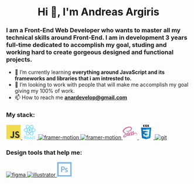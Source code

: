 <h1 align="center">Hi 👋, I'm Andreas Argiris</h1>
<h3 align="left">I am a Front-End Web Developer who wants to master all my technical skills around Front-End. I am in development 3 years full-time dedicated to accomplish my goal, studing  and working hard to create gorgeous designed and functional projects. </h3>

- 🌱 I’m currently learning **everything around JavaScript and its frameworks and libraries that i am intrested to.**
- 🤝 I’m looking to work with people that will make me accomplish my goal giving my 100% of work.
- 📫 How to reach me **anardevelop@gmail.com**


<h3 align="left">My stack:</h3>


<p align="left">
<a href="https://developer.mozilla.org/en-US/docs/Web/JavaScript" target="_blank" rel="noreferrer">
<img src="https://raw.githubusercontent.com/devicons/devicon/master/icons/javascript/javascript-original.svg" alt="javascript" width="40" height="40"/> </a>
<a href="https://reactjs.org/" target="_blank" rel="noreferrer">
<img src="https://raw.githubusercontent.com/devicons/devicon/master/icons/react/react-original-wordmark.svg" alt="react" width="40" height="40"/> </a>
 <a href="/https://www.framer.com/motion/" target="_blank" rel="noreferrer">
<img src="https://pagepro.co/blog/wp-content/webp-express/webp-images/uploads/2020/03/framer-motion-300x290.png.webp" alt="framer-motion" width="40" height="40"/> </a>
  <a href="https://greensock.com/" target="_blank" rel="noreferrer">
<img src="https://greensock.com/uploads/monthly_2020_03/tweenmax.png.cf27916e926fbb328ff214f66b4c8429.png" alt="framer-motion" width="40" height="40"/> </a>
<a href="https://sass-lang.com" target="_blank" rel="noreferrer"> <img src="https://raw.githubusercontent.com/devicons/devicon/master/icons/sass/sass-original.svg" alt="sass" width="40" height="40"/> </a>
<a href="https://www.w3schools.com/css/" target="_blank" rel="noreferrer">
<img src="https://raw.githubusercontent.com/devicons/devicon/master/icons/css3/css3-original-wordmark.svg" alt="css3" width="40" height="40"/> </a>
<a href="https://git-scm.com/" target="_blank" rel="noreferrer">
<img src="https://www.vectorlogo.zone/logos/git-scm/git-scm-icon.svg" alt="git" width="40" height="40"/> </a>
</p>
 
<h3 align="left">Design tools that help me:</h3>
<p align="left">
<a href="https://www.figma.com/" target="_blank" rel="noreferrer"> <img src="https://www.vectorlogo.zone/logos/figma/figma-icon.svg" alt="figma" width="40" height="40"/> </a>
<a href="https://www.adobe.com/in/products/illustrator.html" target="_blank" rel="noreferrer">
<img src="https://www.vectorlogo.zone/logos/adobe_illustrator/adobe_illustrator-icon.svg" alt="illustrator" width="40" height="40"/> </a>
<a href="https://www.photoshop.com/en" target="_blank" rel="noreferrer">
<img src="https://raw.githubusercontent.com/devicons/devicon/master/icons/photoshop/photoshop-line.svg" alt="photoshop" width="40" height="40"/></a>
 </p>
